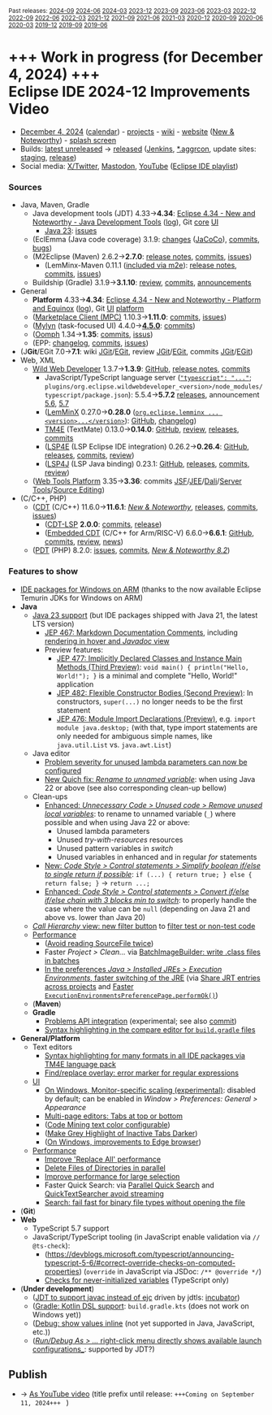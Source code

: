 <sup>Past releases:
[2024-09](https://github.com/howlger/Eclipse-IDE-improvements-videos/tree/2024-09)
[2024-06](https://github.com/howlger/Eclipse-IDE-improvements-videos/tree/2024-06)
[2024-03](https://github.com/howlger/Eclipse-IDE-improvements-videos/tree/2024-03)
[2023-12](https://github.com/howlger/Eclipse-IDE-improvements-videos/tree/2023-12)
[2023-09](https://github.com/howlger/Eclipse-IDE-improvements-videos/tree/2023-09)
[2023-06](https://github.com/howlger/Eclipse-IDE-improvements-videos/tree/2023-06)
[2023-03](https://github.com/howlger/Eclipse-IDE-improvements-videos/tree/2023-03)
[2022-12](https://github.com/howlger/Eclipse-IDE-improvements-videos/tree/2022-12)
[2022-09](https://github.com/howlger/Eclipse-IDE-improvements-videos/tree/2022-09)
[2022-06](https://github.com/howlger/Eclipse-IDE-improvements-videos/tree/2022-06)
[2022-03](https://github.com/howlger/Eclipse-IDE-improvements-videos/tree/2022-03)
[2021-12](https://github.com/howlger/Eclipse-IDE-improvements-videos/tree/2021-12)
[2021-09](https://github.com/howlger/Eclipse-IDE-improvements-videos/tree/2021-09)
[2021-06](https://github.com/howlger/Eclipse-IDE-improvements-videos/tree/2021-06)
[2021-03](https://github.com/howlger/Eclipse-IDE-improvements-videos/tree/2021-03)
[2020-12](https://github.com/howlger/Eclipse-IDE-improvements-videos/tree/2020-12)
[2020-09](https://github.com/howlger/Eclipse-IDE-improvements-videos/tree/2020-09)
[2020-06](https://github.com/howlger/Eclipse-IDE-improvements-videos/tree/2020-06)
[2020-03](https://github.com/howlger/Eclipse-IDE-improvements-videos/tree/2020-03)
[2019-12](https://github.com/howlger/Eclipse-IDE-improvements-videos/tree/2019-12)
[2019-09](https://github.com/howlger/Eclipse-IDE-improvements-videos/tree/2019-09)
[2019-06](https://github.com/howlger/Eclipse-IDE-improvements-videos/tree/2019-06)
</sup>

# +++ Work in progress (for December 4, 2024) +++<br>Eclipse IDE 2024-12 Improvements Video <!--# [Eclipse IDE 2024-12 Improvements Video](https://youtu.be/jTaiDGVwygE)-->

* [December 4, 2024](https://calendar.google.com/calendar/event?eid=MnJoYzFsOGk1Y3BocjNrYTY4NW9kdXNuODUgZ2NoczdubTRudnBtODM3NDY5ZGRqOXRqbGtAZw&ctz=Europe/Berlin) ([calendar](https://calendar.google.com/calendar/embed?src=gchs7nm4nvpm837469ddj9tjlk@group.calendar.google.com&ctz=Europe/Berlin)) - [projects](https://projects.eclipse.org/releases/2024-12) - [wiki](https://github.com/eclipse-simrel/.github/blob/main/wiki/Simultaneous_Release.md) - [website](https://eclipseide.org/) ([New & Noteworthy](https://eclipseide.org/release/noteworthy/)) - [splash screen](https://gitlab.eclipse.org/eclipsefdn/helpdesk/-/issues/3963)
* Builds: [latest unreleased](https://download.eclipse.org/technology/epp/staging/) → [released](https://download.eclipse.org/technology/epp/downloads/release/2024-12/) ([Jenkins](https://ci.eclipse.org/packaging/job/simrel.epp-tycho-build), [*.aggrcon](https://github.com/eclipse-simrel/simrel.build/commits/main), update sites: [staging](https://download.eclipse.org/staging/2024-12), [release](http://download.eclipse.org/releases/2024-12))
* Social media: [X/Twitter](https://x.com/EclipseJavaIDE), [Mastodon](https://mastodon.social/@EclipseFdn), [YouTube](https://www.youtube.com/user/EclipseFdn) ([Eclipse IDE playlist](https://www.youtube.com/playlist?list=PLy7t4z5SYNaSNjL60ofpwVhfA7mOF3Pgk))


### Sources

* Java, Maven, Gradle
    * Java development tools (JDT) 4.33→**4.34**: [Eclipse 4.34 - New and Noteworthy - Java Development Tools](https://www.eclipse.org/eclipse/news/4.34/jdt.php) ([log](https://github.com/eclipse-platform/www.eclipse.org-eclipse/commits/master/news/4.34/jdt.html)), Git [core](https://github.com/eclipse-jdt/eclipse.jdt.core/commits/master) [UI](https://github.com/eclipse-jdt/eclipse.jdt.ui/commits/master)
        * [Java 23](https://jdk.java.net/23/): [issues](https://github.com/eclipse-jdt/eclipse.jdt.core/milestone/69?closed=1)
    * (EclEmma (Java code coverage) 3.1.9: [changes](https://www.eclemma.org/changes.html) ([JaCoCo](https://www.jacoco.org/jacoco/trunk/doc/changes.html)), [commits](https://github.com/eclipse/eclemma/commits/master), [bugs](https://bugs.eclipse.org/bugs/buglist.cgi?product=Eclemma&query_format=advanced&order=changeddate%20DESC))
    * (M2Eclipse (Maven) 2.6.2→**2.7.0**: [release notes](https://github.com/eclipse-m2e/m2e-core/blob/master/RELEASE_NOTES.md#270), [commits](https://github.com/eclipse-m2e/m2e-core/compare/2.6.2...2.7.0), [issues](https://github.com/eclipse-m2e/m2e-core/issues?q=is%3Aissue+sort%3Aupdated-desc+is%3Aclosed))
        * (LemMinx-Maven 0.11.1 ([included via m2e](https://github.com/eclipse-m2e/m2e-core/blob/master/org.eclipse.m2e.editor.lemminx/pom.xml#L48)): [release notes](https://github.com/eclipse/lemminx-maven/releases/tag/0.11.1), [commits](https://github.com/eclipse/lemminx-maven/compare/0.11.0...0.11.1), [issues](https://github.com/eclipse/lemminx-maven/issues?q=is%3Aissue+sort%3Aupdated-desc+is%3Aclosed))
    * Buildship (Gradle) 3.1.9→**3.1.10**: [review](https://projects.eclipse.org/projects/tools.buildship/releases/3.1.10), [commits](https://github.com/eclipse/buildship/commits/master), [announcements](https://discuss.gradle.org/tag/buildship-release)
* General
    * **Platform** 4.33→**4.34**: [Eclipse 4.34 - New and Noteworthy - Platform and Equinox](https://www.eclipse.org/eclipse/news/4.34/platform.php) ([log](https://github.com/eclipse-platform/www.eclipse.org-eclipse/commits/master/news/4.34/platform.html)), Git [UI](https://github.com/eclipse-platform/eclipse.platform.ui/commits/master) [platform](https://github.com/eclipse-platform/eclipse.platform/commits/master)
    * ([Marketplace Client (MPC)](https://projects.eclipse.org/projects/technology.packaging.mpc) 1.10.3→**1.11.0**: [commits](https://github.com/eclipse-mpc/epp.mpc/commits/master), [issues](https://github.com/eclipse-mpc/epp.mpc/issues))
    * ([Mylyn](https://projects.eclipse.org/projects/tools.mylyn) (task-focused UI) 4.4.0→[**4.5.0**](https://github.com/eclipse-mylyn/org.eclipse.mylyn/milestone/8?closed=1): [commits](https://github.com/eclipse-mylyn/org.eclipse.mylyn/commits/main))
    * ([Oomph](https://projects.eclipse.org/projects/tools.oomph) 1.34→**1.35**: [commits](https://github.com/eclipse-oomph/oomph/commits/master), [issus](https://github.com/eclipse-oomph/oomph/issues?q=is%3Aissue+is%3Aclosed+sort%3Aupdated-desc))
    * (EPP: [changelog](https://github.com/eclipse-packaging/packages/blob/master/CHANGELOG.md#2024-12), [commits](https://github.com/eclipse-packaging/packages/commits/master), [issues](https://github.com/eclipse-packaging/packages/issues))
* (J**Git**/EGit 7.0→**7.1**: wiki [JGit](https://github.com/eclipse-jgit/jgit/wiki/New-and-Noteworthy)/[EGit](https://github.com/eclipse-egit/egit/wiki/New-and-Noteworthy), review [JGit](https://projects.eclipse.org/projects/technology.jgit/releases/7.1.0)/[EGit](https://projects.eclipse.org/projects/technology.egit/releases/7.1.0), commits [JGit](https://github.com/eclipse-jgit/jgit/commits/master)/[EGit](https://github.com/eclipse-egit/egit/commits/master))
* Web, XML
    * [Wild Web Developer](https://projects.eclipse.org/projects/tools.wildwebdeveloper) 1.3.7→**1.3.9**: [GitHub](https://github.com/eclipse-wildwebdeveloper/wildwebdeveloper), [release notes](https://github.com/eclipse-wildwebdeveloper/wildwebdeveloper/blob/master/RELEASE_NOTES.md#139), [commits](https://github.com/eclipse-wildwebdeveloper/wildwebdeveloper/compare/1.3.7...1.3.9)
        * JavaScript/TypeScript language server ([`"typescript": "..."`](https://github.com/eclipse-wildwebdeveloper/wildwebdeveloper/blob/master/org.eclipse.wildwebdeveloper/package.json#L5); `plugins/org.eclipse.wildwebdeveloper_<version>/node_modules/typescript/package.json`): 5.5.4→**5.7.2** [releases](https://github.com/microsoft/TypeScript/releases), announcement [5.6](https://devblogs.microsoft.com/typescript/announcing-typescript-5-6), [5.7](https://devblogs.microsoft.com/typescript/announcing-typescript-5-7)
        * ([LemMinX](https://projects.eclipse.org/projects/technology.lemminx) 0.27.0→**0.28.0** ([`org.eclipse.lemminx ... <version>...</version>`](https://github.com/eclipse-wildwebdeveloper/wildwebdeveloper/blob/master/org.eclipse.wildwebdeveloper.xml/pom.xml#L40-L43)): [GitHub](https://github.com/eclipse/lemminx), [changelog](https://github.com/eclipse/lemminx/blob/main/CHANGELOG.md#0280-may-27-2024))
        * [TM4E](https://projects.eclipse.org/projects/technology.tm4e) (TextMate) 0.13.0→**0.14.0**: [GitHub](https://github.com/eclipse/tm4e), [review](https://projects.eclipse.org/projects/technology.tm4e/releases/0.14.0), [releases](https://github.com/eclipse/tm4e/releases), [commits](https://github.com/eclipse/tm4e/compare/0.13.0...0.14.0)
        * ([LSP4E](https://projects.eclipse.org/projects/technology.lsp4e) (LSP Eclipse IDE integration) 0.26.2→**0.26.4**: [GitHub](https://github.com/eclipse/lsp4e), [releases](https://github.com/eclipse/lsp4e/releases), [commits](https://github.com/eclipse/lsp4e/compare/0.26.2...0.26.4), [review](https://projects.eclipse.org/projects/technology.lsp4e/releases/0.26.4))
        * ([LSP4J](https://projects.eclipse.org/projects/technology.lsp4j) (LSP Java binding) 0.23.1: [GitHub](https://github.com/eclipse/lsp4j), [releases](https://github.com/eclipse/lsp4j/releases), [commits](https://github.com/eclipse/lsp4j/compare/v0.22.0...v0.23.1), [review](https://projects.eclipse.org/projects/technology.lsp4j))
    * ([Web Tools Platform](https://projects.eclipse.org/projects/webtools) 3.35→**3.36**: commits [JSF](https://github.com/eclipse-jsf/webtools.jsf/commits/master/)/[JEE](https://github.com/eclipse-jeetools/webtools.javaee/commits/master/)/[Dali](https://github.com/eclipse-dali/webtools.dali/commits/master/)/[Server Tools](https://github.com/eclipse-servertools/servertools/commits/master/)/[Source Editing](https://github.com/eclipse-sourceediting/sourceediting/commits/master/))
 * (C/C++, PHP)
     * ([CDT](https://projects.eclipse.org/projects/tools.cdt) (C/C++) 11.6.0→**11.6.1**: [_New & Noteworthy_](https://github.com/eclipse-cdt/cdt/blob/main/NewAndNoteworthy/CDT-11.6.md), [releases](https://github.com/eclipse-cdt/cdt/releases), [commits](https://github.com/eclipse-cdt/cdt/compare/CDT_11_6_0...CDT_11_6_1), [issues](https://github.com/eclipse-cdt/cdt/issues?q=is%3Aissue+sort%3Aupdated-desc))
        * ([CDT-LSP](https://github.com/eclipse-cdt/cdt-lsp) **2.0.0**: [commits](https://github.com/eclipse-cdt/cdt-lsp/commits/master/), [release](https://github.com/eclipse-cdt/cdt-lsp/releases/tag/CDT_LSP_2_0_0))
        * ([Embedded CDT](https://projects.eclipse.org/projects/iot.embed-cdt) (C/C++ for Arm/RISC-V) 6.6.0→**6.6.1**: [GitHub](https://github.com/eclipse-embed-cdt/eclipse-plugins), [commits](https://github.com/eclipse-embed-cdt/eclipse-plugins/compare/v6.6.0...v6.6.1), [review](https://projects.eclipse.org/projects/iot.embed-cdt/releases/6.6.1), [news](https://eclipse-embed-cdt.github.io/news/))
    * ([PDT](https://projects.eclipse.org/projects/tools.pdt) (PHP) 8.2.0: [issues](https://github.com/eclipse/pdt/issues?q=is%3Aissue+sort%3Aupdated-asc), [commits](https://github.com/eclipse/pdt/commits/master), [_New & Noteworthy 8.2_](https://github.com/eclipse-pdt/pdt/wiki/NewIn82))


### Features to show

 * [IDE packages for Windows on ARM](https://github.com/eclipse-packaging/packages/issues/162) (thanks to the now available Eclipse Temurin JDKs for Windows on ARM)
 * **Java<!-- [📽️](https://youtu.be/u8llH82TfPc?t=16)-->**
     * [Java 23 support](https://eclipse.dev/eclipse/news/4.34/jdt.php#Java_23) (but IDE packages shipped with Java 21, the latest LTS version)
        * [JEP 467: Markdown Documentation Comments](https://openjdk.org/jeps/467), including [rendering in hover and _Javadoc_ view](https://eclipse.dev/eclipse/news/4.34/jdt.php#markdown-doc)
        * Preview features:
            * [JEP 477: Implicitly Declared Classes and Instance Main Methods (Third Preview)](https://openjdk.org/jeps/477): `void main() { println("Hello, World!"); }` is a minimal and complete "Hello, World!" application
            * [JEP 482: Flexible Constructor Bodies (Second Preview)](https://openjdk.org/jeps/482): In constructors, `super(...)` no longer needs to be the first statement
            * [JEP 476: Module Import Declarations (Preview)](https://openjdk.org/jeps/476), e.g. `import module java.desktop;` (with that, type import statements are only needed for ambiguous simple names, like `java.util.List` vs. `java.awt.List`)
     * Java editor
        * [Problem severity for unused lambda parameters can now be configured](https://eclipse.dev/eclipse/news/4.34/jdt.php#ui-unused-lambda-params)
        * [New Quich fix: _Rename to unnamed variable_](https://eclipse.dev/eclipse/news/4.34/jdt.php#unused-to-unnamed-quickfix): when using Java 22 or above (see also corresponding clean-up bellow)
     * Clean-ups
         * [Enhanced: _Unnecessary Code > Unused code > Remove unused local variables_](https://eclipse.dev/eclipse/news/4.34/jdt.php#unused-to-unnamed-quickfix): to rename to unnamed variable (`_`) where possible and when using Java 22 or above:
            * Unused lambda parameters
            * Unused _try-with-resources_ resources
            * Unused pattern variables in _switch_
            * Unused variables in enhanced and in regular _for_ statements
         * [New: _Code Style > Control statements > Simplify boolean if/else to single return if possible_](https://eclipse.dev/eclipse/news/4.34/jdt.php#boolean-if-else-cleanup): `if (...) { return true; } else { return false; }` → `return ...;`
         * [Enhanced: _Code Style > Control statements > Convert if/else if/else chain with 3 blocks min to switch_](https://eclipse.dev/eclipse/news/4.34/jdt.php#if-else-to-switch-null-handling): to properly handle the case where the value can be `null` (depending on Java 21 and above vs. lower than Java 20)
     * [_Call Hierarchy_ view: new filter button](https://eclipse.dev/eclipse/news/4.34/jdt.php#move-filter-button) to [filter test or non-test code](https://eclipse.dev/eclipse/news/4.34/jdt.php#new-filter-options)
     * [Performance](https://github.com/search?utf8=%E2%9C%93&q=performance+OR+speed+OR+faster+org%3Aeclipse-jdt+committer-date%3A2024-09-05..2024-12-10&s=committer-date&o=desc&type=Commits)
         * ([Avoid reading SourceFile twice](https://github.com/eclipse-jdt/eclipse.jdt.core/commit/55d99cde490111cad4874bc05eec03397ca5bc0e))
         * Faster _Project > Clean..._ via [BatchImageBuilder: write .class files in batches](https://github.com/eclipse-jdt/eclipse.jdt.core/commit/334703df1992132f62da0a3370f47492b99ae613)
         * [In the preferences _Java > Installed JREs > Execution Environments_, faster switching of the JRE](https://github.com/eclipse-jdt/eclipse.jdt.core/issues/2884) (via [Share JRT entries across projects](https://github.com/eclipse-jdt/eclipse.jdt.core/issues/2884) and [Faster `ExecutionEnvironmentsPreferencePage.performOk()`](https://github.com/eclipse-jdt/eclipse.jdt.debug/commit/c14e32ffe3e7b1bea78f2585a3f3c00d08993083))
     * (**Maven<!-- [📽️](https://youtu.be/u8llH82TfPc?t=328)-->**)
     * **Gradle<!-- [📽️](https://youtu.be/u8llH82TfPc?t=000)-->**
         * [Problems API integration](https://discuss.gradle.org/t/buildship-3-1-10-is-now-available/49045) (experimental; see also [commit](https://github.com/eclipse/buildship/commit/ec8eee378138a446e95631f56baaf389405210fd))
         * [Syntax highlighting in the compare editor for `build.gradle` files](https://github.com/eclipse/buildship/pull/1311)
 * **General/Platform<!-- [📽️](https://youtu.be/u8llH82TfPc?t=93)-->**
     * Text editors
        * [Syntax highlighting for many formats in all IDE packages via TM4E language pack](https://github.com/eclipse-packaging/packages/blob/master/CHANGELOG.md#2024-12)
        * [Find/replace overlay: error marker for regular expressions](https://eclipse.dev/eclipse/news/4.34/platform.php#improved-regex-handeling)
     * [UI](https://github.com/search?utf8=%E2%9C%93&q=dark+OR+light+OR+theme+OR+layout+org%3Aeclipse-platform+org%3Aeclipse-jdt+committer-date%3A2024-09-05..2024-12-10&s=committer-date&type=Commits)
        * [On Windows, Monitor-specific scaling (experimental)](https://eclipse.dev/eclipse/news/4.34/platform.php#rescale-on-runtime-preference): disabled by default; can be enabled in _Window > Preferences: General > Appearance_
        * [Multi-page editors: Tabs at top or bottom](https://eclipse.dev/eclipse/news/4.34/platform.php#dynamic-tab-alignment)
        * ([Code Mining text color configurable](https://eclipse.dev/eclipse/news/4.34/platform.php#code-minig-color))
        * ([Make Grey Highlight of Inactive Tabs Darker](https://github.com/eclipse-platform/eclipse.platform.ui/commit/8df2017769466ee8993656468e7ccb8fc99a5228))
        * ([On Windows, improvements to Edge browser](https://eclipse.dev/eclipse/news/4.34/platform.php#edge-browser-improvements))
     * [Performance](https://github.com/search?utf8=%E2%9C%93&q=performance+OR+speed+OR+fast+OR+faster+OR+slow+org%3Aeclipse-platform+committer-date%3A2024-09-05..2024-12-10&s=committer-date&o=desc&type=Commits)
        * [Improve 'Replace All' performance](https://github.com/eclipse-platform/eclipse.platform.ui/commit/c9b34e44a6fa6d6619916e31f2c1fd0439cb5d71)
        * [Delete Files of Directories in parallel](https://github.com/eclipse-platform/eclipse.platform/commit/6d514be2aca4b9be131184b63570fd4351c47c77)
        * [Improve performance for large selection](https://github.com/eclipse-platform/eclipse.platform.ui/commit/5fb1fb4d790c1f65dec22997fbb4e38079b6b7a5)
        * Faster Quick Search: via [Parallel Quick Search](https://github.com/eclipse-platform/eclipse.platform.ui/commit/8d8da43c0baf9f7dab9ca7f3fcf818d7d62cdd1f) and [QuickTextSearcher avoid streaming](https://github.com/eclipse-platform/eclipse.platform.ui/commit/a43889deed6bece2600069c81d5b2368d2d86137)
        * [Search: fail fast for binary file types without opening the file](https://github.com/eclipse-platform/eclipse.platform.ui/commit/4af4df453fe6fb1de6d487975b987931eaeb9605)
 * (**Git<!-- [📽️](https://youtu.be/u8llH82TfPc?t=000)-->**)
 * **Web<!-- [📽️](https://youtu.be/u8llH82TfPc?t=424)-->**
    * TypeScript 5.7 support
    * JavaScript/TypeScript tooling (in JavaScript enable validation via `// @ts-check`):
        * (https://devblogs.microsoft.com/typescript/announcing-typescript-5-6/#correct-override-checks-on-computed-properties) (`override` in JavaScript via JSDoc: `/** @override */`)
        * [Checks for never-initialized variables](https://devblogs.microsoft.com/typescript/announcing-typescript-5-7/#checks-for-never-initialized-variables) (TypeScript only)
 * (**Under development**)
    * ([JDT to support javac instead of ejc](https://www.eclipse.org/lists/jdt-dev/msg02333.html) driven by jdtls: [incubator](https://github.com/eclipse-jdtls/eclipse-jdt-core-incubator/labels/javac))
    * ([Gradle: Kotlin DSL support](https://github.com/eclipse/buildship/pull/1259): `build.gradle.kts` (does not work on Windows yet))
    * ([Debug: show values inline](https://www.eclipse.org/eclipse/news/4.23/platform.php#inline-debug-values) (not yet supported in Java, JavaScript, etc.))
    * ([_Run/Debug As > ..._ right-click menu directly shows available launch configurations_](https://www.eclipse.org/eclipse/news/4.28/platform.php#launch-debug-shortcuts-expanded): supported by JDT?)


## Publish
* → [As YouTube video](https://www.youtube.com/playlist?list=PLnh_8hTD4yvnhXSttuewEKgKkmlIj_ND-) (title prefix until release: `+++Coming on September 11, 2024+++ ` )
